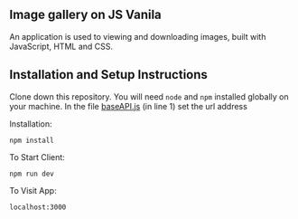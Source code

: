 ## Image gallery on JS Vanila

An application is used to viewing and downloading images, built with JavaScript, HTML and CSS.

## Installation and Setup Instructions

Clone down this repository. You will need `node` and `npm` installed globally on your machine.  In the file [baseAPI.js](https://github.com/PiterPoker/ImageGalleryJS/blob/main/src/api/baseAPI.js) (in line 1) set the url address 

Installation:

`npm install`   

To Start Client:

`npm run dev`  

To Visit App:

`localhost:3000`  
